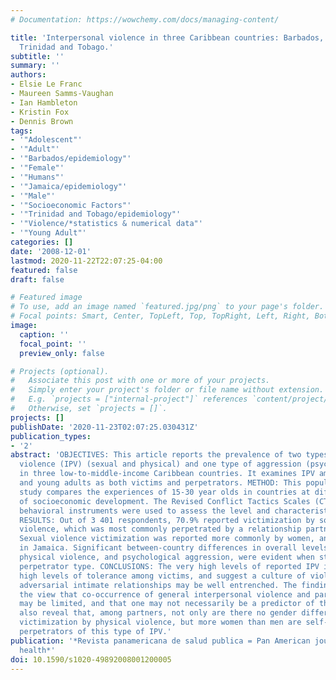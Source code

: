 ```yaml
---
# Documentation: https://wowchemy.com/docs/managing-content/

title: 'Interpersonal violence in three Caribbean countries: Barbados, Jamaica, and
  Trinidad and Tobago.'
subtitle: ''
summary: ''
authors:
- Elsie Le Franc
- Maureen Samms-Vaughan
- Ian Hambleton
- Kristin Fox
- Dennis Brown
tags:
- '"Adolescent"'
- '"Adult"'
- '"Barbados/epidemiology"'
- '"Female"'
- '"Humans"'
- '"Jamaica/epidemiology"'
- '"Male"'
- '"Socioeconomic Factors"'
- '"Trinidad and Tobago/epidemiology"'
- '"Violence/*statistics & numerical data"'
- '"Young Adult"'
categories: []
date: '2008-12-01'
lastmod: 2020-11-22T22:07:25-04:00
featured: false
draft: false

# Featured image
# To use, add an image named `featured.jpg/png` to your page's folder.
# Focal points: Smart, Center, TopLeft, Top, TopRight, Left, Right, BottomLeft, Bottom, BottomRight.
image:
  caption: ''
  focal_point: ''
  preview_only: false

# Projects (optional).
#   Associate this post with one or more of your projects.
#   Simply enter your project's folder or file name without extension.
#   E.g. `projects = ["internal-project"]` references `content/project/deep-learning/index.md`.
#   Otherwise, set `projects = []`.
projects: []
publishDate: '2020-11-23T02:07:25.030431Z'
publication_types:
- '2'
abstract: 'OBJECTIVES: This article reports the prevalence of two types of interpersonal
  violence (IPV) (sexual and physical) and one type of aggression (psychological)
  in three low-to-middle-income Caribbean countries. It examines IPV among adolescents
  and young adults as both victims and perpetrators. METHOD: This population-based
  study compares the experiences of 15-30 year olds in countries at different levels
  of socioeconomic development. The Revised Conflict Tactics Scales (CTS2) and other
  behavioral instruments were used to assess the level and characteristics of IPV.
  RESULTS: Out of 3 401 respondents, 70.9% reported victimization by some form of
  violence, which was most commonly perpetrated by a relationship partner (62.8%).
  Sexual violence victimization was reported more commonly by women, and was highest
  in Jamaica. Significant between-country differences in overall levels of reported
  physical violence, and psychological aggression, were evident when stratifying by
  perpetrator type. CONCLUSIONS: The very high levels of reported IPV indicate very
  high levels of tolerance among victims, and suggest a culture of violence and of
  adversarial intimate relationships may be well entrenched. The findings support
  the view that co-occurrence of general interpersonal violence and partner violence
  may be limited, and that one may not necessarily be a predictor of the other. They
  also reveal that, among partners, not only are there no gender differentials in
  victimization by physical violence, but more women than men are self-reporting as
  perpetrators of this type of IPV.'
publication: '*Revista panamericana de salud publica = Pan American journal of public
  health*'
doi: 10.1590/s1020-49892008001200005
---
```

